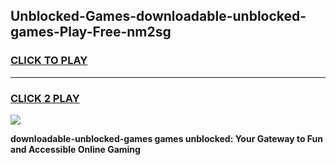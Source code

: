 
## Unblocked-Games-downloadable-unblocked-games-Play-Free-nm2sg
<h3>
<a href="https://premium76.site?title=downloadable-unblocked-games&ref=21A">CLICK TO PLAY</a></h3>
<hr>

<h3>
<a href="https://premium76.site?title=downloadable-unblocked-games&ref=21A">CLICK 2 PLAY</a>
  
</h3>

<a href="https://premium76.site?title=downloadable-unblocked-games&ref=21A"><img src="https://clearcache.store/games.png"></a>


**downloadable-unblocked-games games unblocked: Your Gateway to Fun and Accessible Online Gaming**
